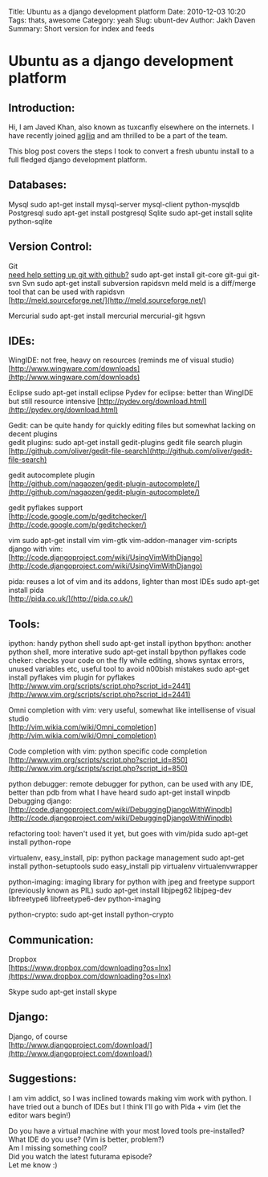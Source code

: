 Title: Ubuntu as a django development platform
Date: 2010-12-03 10:20
Tags: thats, awesome
Category: yeah
Slug: ubunt-dev
Author: Jakh Daven
Summary: Short version for index and feeds

Ubuntu as a django development platform
==================================

Introduction:
------------

  Hi, I am Javed Khan, also known as tuxcanfly elsewhere on the internets. I have recently joined [agiliq](http://agiliq.com/)
  and am thrilled to be a part of the team.

  This blog post covers the steps I took to convert a fresh ubuntu install to a full fledged django development platform.

Databases:
---------
  Mysql 
    sudo apt-get install mysql-server mysql-client python-mysqldb
  Postgresql 
    sudo apt-get install postgresql
  Sqlite
    sudo apt-get install sqlite python-sqlite

Version Control:
---------------
  Git  
[need help setting up git with github?](http://help.github.com/) 
    sudo apt-get install git-core git-gui git-svn
  Svn 
    sudo apt-get install subversion rapidsvn meld
  meld is a diff/merge tool that can be used with rapidsvn  
  [http://meld.sourceforge.net/](http://meld.sourceforge.net/)

  Mercurial
    sudo apt-get install mercurial mercurial-git hgsvn

IDEs:
-----
  WingIDE: not free, heavy on resources (reminds me of visual studio)  
  [http://www.wingware.com/downloads](http://www.wingware.com/downloads)

  Eclipse 
    sudo apt-get install eclipse
  Pydev for eclipse: better than WingIDE but still resource intensive
  [http://pydev.org/download.html](http://pydev.org/download.html)

  Gedit: can be quite handy for quickly editing files but somewhat lacking on decent plugins  
  gedit plugins: 
    sudo apt-get install gedit-plugins
  gedit file search plugin  
  [http://github.com/oliver/gedit-file-search](http://github.com/oliver/gedit-file-search)
  
  gedit autocomplete plugin  
  [http://github.com/nagaozen/gedit-plugin-autocomplete/](http://github.com/nagaozen/gedit-plugin-autocomplete/)

  gedit pyflakes support  
  [http://code.google.com/p/geditchecker/](http://code.google.com/p/geditchecker/)

  vim 
    sudo apt-get install vim vim-gtk vim-addon-manager vim-scripts
  django with vim:  
  [http://code.djangoproject.com/wiki/UsingVimWithDjango](http://code.djangoproject.com/wiki/UsingVimWithDjango)

  pida: reuses a lot of vim and its addons, lighter than most IDEs 
    sudo apt-get install pida  
  [http://pida.co.uk/](http://pida.co.uk/)

Tools:
------
  ipython: handy python shell 
    sudo apt-get install ipython
  bpython: another python shell, more interative
    sudo apt-get install bpython
  pyflakes code cheker: checks your code on the fly while editing, shows syntax errors, unused variables etc, useful tool to avoid n00bish mistakes 
    sudo apt-get install pyflakes
  vim plugin for pyflakes  
  [http://www.vim.org/scripts/script.php?script_id=2441](http://www.vim.org/scripts/script.php?script_id=2441)

  Omni completion with vim: very useful, somewhat like intellisense of visual studio  
  [http://vim.wikia.com/wiki/Omni_completion](http://vim.wikia.com/wiki/Omni_completion)

  Code completion with vim: python specific code completion  
  [http://www.vim.org/scripts/script.php?script_id=850](http://www.vim.org/scripts/script.php?script_id=850) 

  python debugger: remote debugger for python, can be used with any IDE, better than pdb from what I have heard 
    sudo apt-get install winpdb
  Debugging django:  
  [http://code.djangoproject.com/wiki/DebuggingDjangoWithWinpdb](http://code.djangoproject.com/wiki/DebuggingDjangoWithWinpdb)

  refactoring tool: haven't used it yet, but goes with vim/pida
    sudo apt-get install python-rope

  virtualenv, easy_install, pip: python package management
    sudo apt-get install python-setuptools
    sudo easy_install pip virtualenv virtualenvwrapper

  python-imaging: imaging library for python with jpeg and freetype support (previously known as PIL)
    sudo apt-get install libjpeg62 libjpeg-dev libfreetype6 libfreetype6-dev python-imaging

  python-crypto: 
    sudo apt-get install python-crypto

Communication:
--------------
  Dropbox  
  [https://www.dropbox.com/downloading?os=lnx](https://www.dropbox.com/downloading?os=lnx)

  Skype 
    sudo apt-get install skype

Django:
-------
  Django, of course  
  [http://www.djangoproject.com/download/](http://www.djangoproject.com/download/)

Suggestions:  
------------
  I am vim addict, so I was inclined towards making vim work with python. I have tried out a bunch of IDEs but I think I'll go with Pida + vim (let the editor wars begin!)

Do you have a virtual machine with your most loved tools pre-installed?  
What IDE do you use? (Vim is better, problem?)  
Am I missing something cool?  
Did you watch the latest futurama episode?  
Let me know :)

